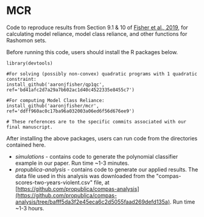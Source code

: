 # MCR

Code to reproduce results from Section 9.1 & 10 of [Fisher et al., 2019](https://arxiv.org/abs/1801.01489), for calculating model reliance, model class reliance, and other functions for Rashomon sets.

Before running this code, users should install the R packages below.

```{r}
library(devtools)

#For solving (possibly non-convex) quadratic programs with 1 quadratic constraint:
install_github('aaronjfisher/qp1qc', ref='bd41afc2d7a29a7b602ac1d40c4522335e8455c7')

#For computing Model Class Reliance:
install_github('aaronjfisher/mcr', ref='ddff960ac0c17ba96a032003a06ed6f56d676ee9')

# These references are to the specific commits associated with our final manuscript.
```

After installing the above packages, users can run code from the directories contained here.

* *simulations* - contains code to generate the polynomial classifier example in our paper. Run time ~1-3 minutes.
* *propublica-analysis* - contains code to generate our applied results. The data file used in this analysis was downloaded from the "compas-scores-two-years-violent.csv" file, at [https://github.com/propublica/compas-analysis](https://github.com/propublica/compas-analysis/tree/bafff5da3f2e45eca6c2d5055faad269defd135a).  Run time ~1-3 hours.



